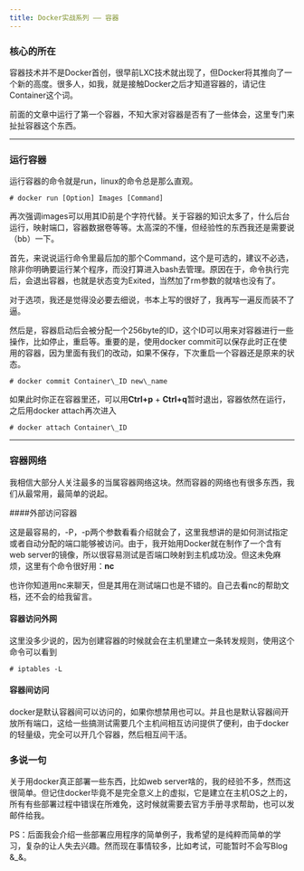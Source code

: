```yaml
---
title: Docker实战系列 —— 容器
---
```


### 核心的所在 ###

容器技术并不是Docker首创，很早前LXC技术就出现了，但Docker将其推向了一个新的高度。很多人，如我，就是接触Docker之后才知道容器的，请记住Container这个词。

前面的文章中运行了第一个容器，不知大家对容器是否有了一些体会，这里专门来扯扯容器这个东西。

---------

### 运行容器

运行容器的命令就是run，linux的命令总是那么直观。

`# docker run [Option] Images [Command]`

再次强调images可以用其ID前是个字符代替。关于容器的知识太多了，什么后台运行，映射端口，容器数据卷等等。太高深的不懂，但经验性的东西我还是需要说（bb）一下。

首先，来说说运行命令里最后加的那个Command，这个是可选的，建议不必选，除非你明确要运行某个程序，而没打算进入bash去管理。原因在于，命令执行完后，会退出容器，也就是状态变为Exited，当然加了rm参数的就啥也没有了。

对于选项，我还是觉得没必要去细说，书本上写的很好了，我再写一遍反而装不了逼。

然后是，容器启动后会被分配一个256byte的ID，这个ID可以用来对容器进行一些操作，比如停止，重启等。重要的是，使用docker commit可以保存此时正在使用的容器，因为里面有我们的改动，如果不保存，下次重启一个容器还是原来的状态。

`# docker commit Container\_ID new\_name`

如果此时你正在容器里还，可以用**Ctrl+p** + **Ctrl+q**暂时退出，容器依然在运行，之后用docker attach再次进入

`# docker attach Container\_ID`

--------

### 容器网络

我相信大部分人关注最多的当属容器网络这块。然而容器的网络也有很多东西，我们从最常用，最简单的说起。

####外部访问容器

这是最容易的，-P，-p两个参数看看介绍就会了，这里我想讲的是如何测试指定或者自动分配的端口能够被访问。由于，我开始用Docker就在制作了一个含有web server的镜像，所以很容易测试是否端口映射到主机成功没。但这未免麻烦，这里有个命令很好用：**nc**

也许你知道用nc来聊天，但是其用在测试端口也是不错的。自己去看nc的帮助文档，还不会的给我留言。

#### 容器访问外网

这里没多少说的，因为创建容器的时候就会在主机里建立一条转发规则，使用这个命令可以看到

`# iptables -L`

#### 容器间访问

docker是默认容器间可以访问的，如果你想禁用也可以。并且也是默认容器间开放所有端口，这给一些搞测试需要几个主机间相互访问提供了便利，由于docker的轻量级，完全可以开几个容器，然后相互间干活。

### 多说一句

关于用docker真正部署一些东西，比如web server啥的，我的经验不多，然而这很简单。但记住docker毕竟不是完全意义上的虚拟，它是建立在主机OS之上的，所有有些部署过程中错误在所难免，这时候就需要去官方手册寻求帮助，也可以发邮件给我。

PS：后面我会介绍一些部署应用程序的简单例子，我希望的是纯粹而简单的学习，复杂的让人失去兴趣。然而现在事情较多，比如考试，可能暂时不会写Blog &_&。
